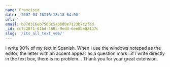 ```yaml
---
name: Francisco
date: '2007-04-10T10:18:18-04:00'
url: ''
email: b07d316eb750bc5a3bd0e7123b7c2fad
_id: cc7c28f1-61bd-460c-9ed4-6ee8be02137c
slug: '/its_all_text_v06/'
---
```


I write 90% of my text in Spanish. When I use the windows notepad as the
editor, the letter with an accent appear as a question mark...if I write
directly in the text box, there is no problem... Thank you for your great
extension.
